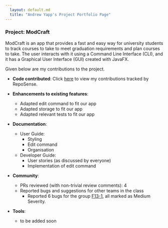 ```yaml
---
  layout: default.md
  title: "Andrew Yapp's Project Portfolio Page"
---
```


### Project: ModCraft

ModCraft is an app that provides a fast and easy way for university students to track courses to take to meet graduation requirements and plan courses to take. The user interacts
with it using a Command Line Interface (CLI), and it has a Graphical User Interface (GUI) created with JavaFX.

Given below are my contributions to the project.

* **Code contributed**: Click [here](https://nus-cs2103-ay2324s1.github.io/tp-dashboard/#/widget/?search=&sort=groupTitle&sortWithin=title&timeframe=commit&mergegroup=&groupSelect=groupByRepos&breakdown=true&checkedFileTypes=docs~functional-code~test-code&since=2023-09-22&chartGroupIndex=46&chartIndex=0) to view my contributions tracked by RepoSense.

* **Enhancements to existing features**:
  * Adapted edit command to fit our app
  * Adapted storage to fit our app
  * Adapted relevant tests to fit our app

* **Documentation**:
  * User Guide:
    * Styling
    * Edit command
    * Organisation
  * Developer Guide:
    * User stories (as discussed by everyone)
    * Implementation of edit command

* **Community**:
  * PRs reviewed (with non-trivial review comments): 4
  * Reported bugs and suggestions for other teams in the class
    * Reported 6 bugs for the group [F13-1](https://github.com/AY2324S1-CS2103-F13-1/tp), all marked as Medium Severity.

* **Tools**:
  * to be added soon
